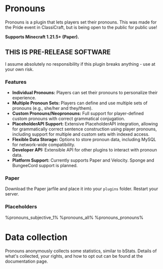 # Pronouns

Pronouns is a plugin that lets players set their pronouns. This was made for the Pride event in ClassiCraft, but is being open to the public for public use! 

**Supports Minecraft 1.21.5+ (Paper).**

## THIS IS PRE-RELEASE SOFTWARE

I assume absolutely no responsibility if this plugin breaks anything - use at your own risk.

### Features

- **Individual Pronouns:** Players can set their pronouns to personalize their experience.
- **Multiple Pronoun Sets:** Players can define and use multiple sets of pronouns (e.g., she/her and they/them).
- **Custom Pronouns/Neopronouns:** Full support for player-defined custom pronouns with correct grammatical conjugation.
- **PlaceholderAPI Support:** Extensive PlaceholderAPI integration, allowing for grammatically correct sentence construction using player pronouns, including support for multiple and custom sets with indexed access.
- **Flexible Data Storage:** Options to store pronoun data, including MySQL for network-wide compatibility.
- **Developer API:** Extensible API for other plugins to interact with pronoun data.
- **Platform Support:** Currently supports Paper and Velocity. Sponge and BungeeCord support is planned.


### Paper

Download the Paper jarfile and place it into your `plugins` folder. Restart your server.


### Placeholders

%pronouns_subjective_1%
%pronouns_all%
%pronouns_pronouns%

# Data collection

Pronouns anonymously collects some statistics, similar to bStats. Details of what's collected, your rights, and how to
opt out can be found at the documentation page.
